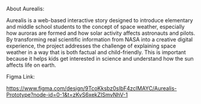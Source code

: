 About Aurealis:

Aurealis is a web-based interactive story designed to introduce elementary and middle school students to the concept of space weather, especially how auroras are formed and how solar activity affects astronauts and pilots. By transforming real scientific information from NASA into a creative digital experience, the project addresses the challenge of explaining space weather in a way that is both factual and child-friendly. This is important because it helps kids get interested in science and understand how the sun affects life on earth.

Figma Link:

https://www.figma.com/design/9TcoKksbz0sIbF4zcIMAYC/Aurealis-Prototype?node-id=0-1&t=zKvS6xekZISmvNhV-1